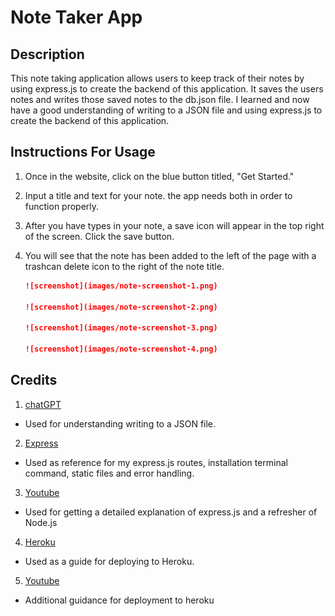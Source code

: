# Note Taker App

## Description

This note taking application allows users to keep track of their notes by using express.js to create the backend of this 
application. It saves the users notes and writes those saved notes to the db.json file. I learned and now have a good 
understanding of writing to a JSON file and using express.js to create the backend of this application.


## Instructions For Usage

1. Once in the website, click on the blue button titled, "Get Started."

2. Input a title and text for your note. the app needs both in order to function properly.

3. After you have types in your note, a save icon will appear in the top right of the screen. Click the save button.

4. You will see that the note has been added to the left of the page with a trashcan delete icon to the right of the note title. 

    ```md
    ![screenshot](images/note-screenshot-1.png)

    ![screenshot](images/note-screenshot-2.png)

    ![screenshot](images/note-screenshot-3.png)

    ![screenshot](images/note-screenshot-4.png)

    ```

## Credits

1. [chatGPT](https://chat.openai.com/chat)
 - Used for understanding writing to a JSON file. 

2. [Express](https://expressjs.com/en/starter/basic-routing.html)
 - Used as reference for my express.js routes, installation terminal command, static files and error handling.

3. [Youtube](https://www.youtube.com/watch?v=Oe421EPjeBE&ab_channel=freeCodeCamp.org)
 - Used for getting a detailed explanation of express.js and a refresher of Node.js

4. [Heroku](https://devcenter.heroku.com/articles/git)
 - Used as a guide for deploying to Heroku.

5. [Youtube](https://www.youtube.com/watch?v=DQk3zJlY-eE&t=84s&ab_channel=PedroTech)
 - Additional guidance for deployment to heroku
